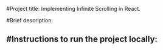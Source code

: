 #Project title: Implementing Infinite Scrolling in React.

#Brief description:

#Instructions to run the project locally:
-

